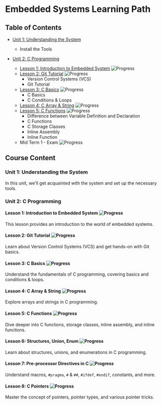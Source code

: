 # Embedded Systems Learning Path


## Table of Contents

- [Unit 1: Understanding the System](#unit-1-understanding-the-system)
  - Install the Tools

- [Unit 2: C Programming](#unit-2-c-programming)
  - [Lesson 1: Introduction to Embedded System](./unit2/lesson1) ![Progress](https://progress-bar.dev/20/?title=completed)
  - [Lesson 2: Git Tutorial](./unit2/lesson2) ![Progress](https://progress-bar.dev/100/?title=Completed)
    - Version Control Systems (VCS)
    - Git Tutorial
  - [Lesson 3: C Basics](./unit2/lesson3) ![Progress](https://progress-bar.dev/60/?title=upcoming)
    - C Basics
    - C Conditions & Loops
  - [Lesson 4: C Array & String](./unit2/lesson4) ![Progress](https://progress-bar.dev/0/?title=not+started)
  - [Lesson 5: C Functions](./unit2/lesson5) ![Progress](https://progress-bar.dev/0/?title=not+started)
    - Difference between Variable Definition and Declaration
    - C Functions
    - C Storage Classes
    - Inline Assembly
    - Inline Function
  - Mid Term 1 - Exam ![Progress](https://progress-bar.dev/0/?title=not+started)

## Course Content

### Unit 1: Understanding the System

In this unit, we'll get acquainted with the system and set up the necessary tools.

### Unit 2: C Programming

#### Lesson 1: Introduction to Embedded System ![Progress](https://progress-bar.dev/20/?title=completed)

This lesson provides an introduction to the world of embedded systems.

#### Lesson 2: Git Tutorial ![Progress](https://progress-bar.dev/40/?title=in+progress)

Learn about Version Control Systems (VCS) and get hands-on with Git basics.

#### Lesson 3: C Basics ![Progress](https://progress-bar.dev/60/?title=upcoming)

Understand the fundamentals of C programming, covering basics and conditions & loops.

#### Lesson 4: C Array & String ![Progress](https://progress-bar.dev/0/?title=not+started)

Explore arrays and strings in C programming.

#### Lesson 5: C Functions ![Progress](https://progress-bar.dev/0/?title=not+started)

Dive deeper into C functions, storage classes, inline assembly, and inline functions.

#### Lesson 6: Structures, Union, Enum ![Progress](https://progress-bar.dev/0/?title=not+started)

Learn about structures, unions, and enumerations in C programming.

#### Lesson 7: Pre-processor Directives in C ![Progress](https://progress-bar.dev/0/?title=not+started)

Understand macros, `#pragma`, `#` & `##`, `#ifdef`, `#endif`, constants, and more.

#### Lesson 8: C Pointers ![Progress](https://progress-bar.dev/0/?title=not+started)

Master the concept of pointers, pointer types, and various pointer tricks.


